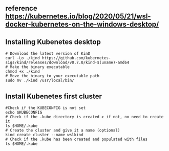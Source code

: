## reference https://kubernetes.io/blog/2020/05/21/wsl-docker-kubernetes-on-the-windows-desktop/
## Installing Kubenetes desktop

    # Download the latest version of KinD
    curl -Lo ./kind https://github.com/kubernetes-sigs/kind/releases/download/v0.7.0/kind-$(uname)-amd64
    # Make the binary executable
    chmod +x ./kind
    # Move the binary to your executable path
    sudo mv ./kind /usr/local/bin/


## Install Kubenetes first cluster

    #Check if the KUBECONFIG is not set
    echo $KUBECONFIG
    # Check if the .kube directory is created > if not, no need to create it
    ls $HOME/.kube
    # Create the cluster and give it a name (optional)
    kind create cluster --name wslkind
    # Check if the .kube has been created and populated with files
    ls $HOME/.kube

